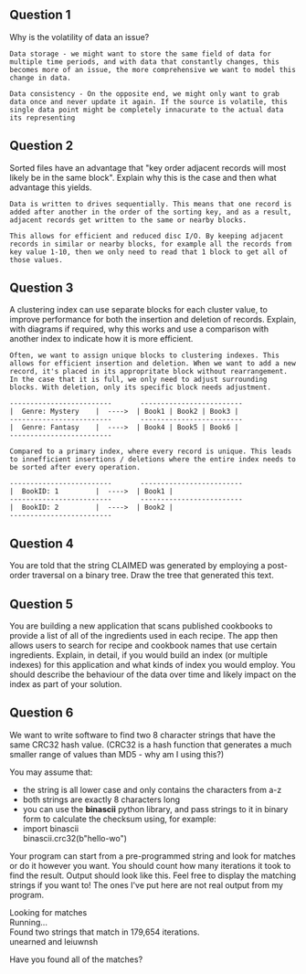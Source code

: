 ## Question 1

Why is the volatility of data an issue?

```
Data storage - we might want to store the same field of data for multiple time periods, and with data that constantly changes, this becomes more of an issue, the more comprehensive we want to model this change in data.

Data consistency - On the opposite end, we might only want to grab data once and never update it again. If the source is volatile, this single data point might be completely innacurate to the actual data its representing
```

## Question 2

Sorted files have an advantage that "key order adjacent records will most likely be in the same block". Explain why this is the case and then what advantage this yields.

```
Data is written to drives sequentially. This means that one record is added after another in the order of the sorting key, and as a result, adjacent records get written to the same or nearby blocks. 

This allows for efficient and reduced disc I/O. By keeping adjacent records in similar or nearby blocks, for example all the records from key value 1-10, then we only need to read that 1 block to get all of those values. 
```

## Question 3 

A clustering index can use separate blocks for each cluster value, to improve performance for both the insertion and deletion of records. Explain, with diagrams if required, why this works and use a comparison with another index to indicate how it is more efficient.

```
Often, we want to assign unique blocks to clustering indexes. This allows for efficient insertion and deletion. When we want to add a new record, it's placed in its appropritate block without rearrangement. In the case that it is full, we only need to adjust surrounding blocks. With deletion, only its specific block needs adjustment. 

-------------------------       -------------------------
|  Genre: Mystery    |  ---->  | Book1 | Book2 | Book3 |
-------------------------       -------------------------
|  Genre: Fantasy    |  ---->  | Book4 | Book5 | Book6 |
-------------------------
```

```
Compared to a primary index, where every record is unique. This leads to innefficient insertions / deletions where the entire index needs to be sorted after every operation. 

-------------------------       -------------------------
|  BookID: 1         |  ---->  | Book1 |
-------------------------       -------------------------
|  BookID: 2         |  ---->  | Book2 |
------------------------- 
```

## Question 4 

You are told that the string CLAIMED was generated by employing a post-order traversal on a binary tree. Draw the tree that generated this text.

## Question 5

You are building a new application that scans published cookbooks to provide a list of all of the ingredients used in each recipe. The app then allows users to search for recipe and cookbook names that use certain ingredients. Explain, in detail, if you would build an index (or multiple indexes) for this application and what kinds of index you would employ. You should describe the behaviour of the data over time and likely impact on the index as part of your solution.

## Question 6

We want to write software to find two 8 character strings that have the same CRC32 hash value. (CRC32 is a hash function that generates a much smaller range of values than MD5 - why am I using this?) 

You may assume that:

- the string is all lower case and only contains the characters from a-z
- both strings are exactly 8 characters long
- you can use the **binascii** python library, and pass strings to it in binary form to calculate the checksum using, for example:
- import binascii  
    binascii.crc32(b"hello-wo")
    

Your program can start from a pre-programmed string and look for matches or do it however you want. You should count how many iterations it took to find the result. Output should look like this. Feel free to display the matching strings if you want to! The ones I've put here are not real output from my program.

Looking for matches  
Running...  
Found two strings that match in 179,654 iterations.  
unearned and leiuwnsh 

Have you found all of the matches?